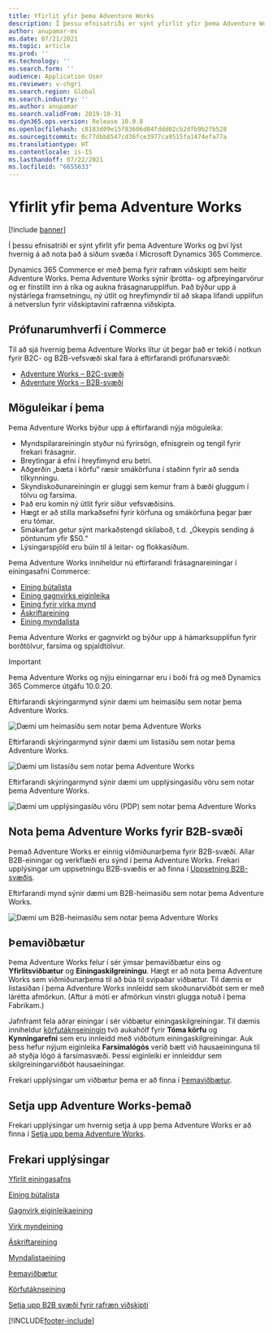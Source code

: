```yaml
---
title: Yfirlit yfir þema Adventure Works
description: Í þessu efnisatriði er sýnt yfirlit yfir þema Adventure Works og því lýst hvernig á að nota það á síðum svæða í Microsoft Dynamics 365 Commerce.
author: anupamar-ms
ms.date: 07/21/2021
ms.topic: article
ms.prod: ''
ms.technology: ''
ms.search.form: ''
audience: Application User
ms.reviewer: v-chgri
ms.search.region: Global
ms.search.industry: ''
ms.author: anupamar
ms.search.validFrom: 2019-10-31
ms.dyn365.ops.version: Release 10.0.8
ms.openlocfilehash: c8183d09e15f83606d84fddd02cb2dfb9b2fb528
ms.sourcegitcommit: 0c77dbb8547cd36fce3977ca9515fa1474efa77a
ms.translationtype: HT
ms.contentlocale: is-IS
ms.lasthandoff: 07/22/2021
ms.locfileid: "6655633"
---
```

# <a name="adventure-works-theme-overview"></a>Yfirlit yfir þema Adventure Works

[!include [banner](includes/banner.md)]

Í þessu efnisatriði er sýnt yfirlit yfir þema Adventure Works og því lýst hvernig á að nota það á síðum svæða í Microsoft Dynamics 365 Commerce.

Dynamics 365 Commerce er með þema fyrir rafræn viðskipti sem heitir Adventure Works. Þema Adventure Works sýnir íþrótta- og afþreyingarvörur og er fínstillt inn á ríka og aukna frásagnarupplifun. Það býður upp á nýstárlega framsetningu, ný útlit og hreyfimyndir til að skapa lifandi upplifun á netverslun fyrir viðskiptavini rafrænna viðskipta.

## <a name="trial-environments-in-commerce"></a>Prófunarumhverfi í Commerce

Til að sjá hvernig þema Adventure Works lítur út þegar það er tekið í notkun fyrir B2C- og B2B-vefsvæði skal fara á eftirfarandi prófunarsvæði:

- [Adventure Works – B2C-svæði](https://www.adventure-works.com/)
- [Adventure Works – B2B-svæði](https://www.adventure-works.com/business)

## <a name="theme-capabilities"></a>Möguleikar í þema

Þema Adventure Works býður upp á eftirfarandi nýja möguleika:

- Myndspilarareiningin styður nú fyrirsögn, efnisgrein og tengil fyrir frekari frásagnir.
- Breytingar á efni í hreyfimynd eru betri.
- Aðgerðin „bæta í körfu“ ræsir smákörfuna í staðinn fyrir að senda tilkynningu.
- Skyndiskoðunareiningin er gluggi sem kemur fram á bæði gluggum í tölvu og farsíma.
- Það eru komin ný útlit fyrir síður vefsvæðisins. 
- Hægt er að stilla markaðsefni fyrir körfuna og smákörfuna þegar þær eru tómar.
- Smákarfan getur sýnt markaðstengd skilaboð, t.d. „Ókeypis sending á pöntunum yfir $50.“
- Lýsingarspjöld eru búin til á leitar- og flokkasíðum.

Þema Adventure Works inniheldur nú eftirfarandi frásagnareiningar í einingasafni Commerce:

- [Eining bútalista](tile-list-module.md)
- [Eining gagnvirks eiginleika](interactive-feature-module.md)
- [Eining fyrir virka mynd](active-image-module.md)
- [Áskriftareining](subscribe-module.md)
- [Eining myndalista](image-list-module.md)

Þema Adventure Works er gagnvirkt og býður upp á hámarksupplifun fyrir borðtölvur, farsíma og spjaldtölvur.

> [!IMPORTANT]
> Þema Adventure Works og nýju einingarnar eru í boði frá og með Dynamics 365 Commerce útgáfu 10.0.20.

Eftirfarandi skýringarmynd sýnir dæmi um heimasíðu sem notar þema Adventure Works.

![Dæmi um heimasíðu sem notar þema Adventure Works](./media/aw_b2c.PNG)

Eftirfarandi skýringarmynd sýnir dæmi um listasíðu sem notar þema Adventure Works.

![Dæmi um listasíðu sem notar þema Adventure Works](./media/Aw_list.PNG)

Eftirfarandi skýringarmynd sýnir dæmi um upplýsingasíðu vöru sem notar þema Adventure Works.

![Dæmi um upplýsingasíðu vöru (PDP) sem notar þema Adventure Works](./media/aw_pdp.PNG)

## <a name="use-the-adventure-works-theme-for-b2b-sites"></a>Nota þema Adventure Works fyrir B2B-svæði

Þemað Adventure Works er einnig viðmiðunarþema fyrir B2B-svæði. Allar B2B-einingar og verkflæði eru sýnd í þema Adventure Works. Frekari upplýsingar um uppsetningu B2B-svæðis er að finna í [Uppsetning B2B-svæðis](./b2b/set-up-b2b-site.md).

Eftirfarandi mynd sýnir dæmi um B2B-heimasíðu sem notar þema Adventure Works.

![Dæmi um B2B-heimasíðu sem notar þema Adventure Works](./media/aw_b2b.PNG)

## <a name="theme-extensions"></a>Þemaviðbætur

Þema Adventure Works felur í sér ýmsar þemaviðbætur eins og **Yfirlitsviðbætur** og **Einingaskilgreiningu**. Hægt er að nota þema Adventure Works sem viðmiðunarþema til að búa til svipaðar viðbætur. Til dæmis er listasíðan í þema Adventure Works innleidd sem skoðunarviðbót sem er með lárétta afmörkun. (Aftur á móti er afmörkun vinstri glugga notuð í þema Fabrikam.)

Jafnframt fela aðrar einingar í sér viðbætur einingaskilgreiningar. Til dæmis inniheldur [körfutáknseiningin](cart-icon-module.md) tvö aukahólf fyrir **Tóma körfu** og **Kynningarefni** sem eru innleidd með viðbótum einingaskilgreiningar. Auk þess hefur nýjum eiginleika **Farsímalógós** verið bætt við hausaeininguna til að styðja lógó á farsímasvæði. Þessi eiginleiki er innleiddur sem skilgreiningarviðbót hausaeiningar.

Frekari upplýsingar um viðbætur þema er að finna í [Þemaviðbætur](e-commerce-extensibility/theme-module-extensions.md).

## <a name="install-the-adventure-works-theme"></a>Setja upp Adventure Works-þemað

Frekari upplýsingar um hvernig setja á upp þema Adventure Works er að finna í [Setja upp þema Adventure Works](install-adventure-works.md).

## <a name="additional-resources"></a>Frekari upplýsingar

[Yfirlit einingasafns](starter-kit-overview.md)

[Eining bútalista](tile-list-module.md)

[Gagnvirk eiginleikaeining](interactive-feature-module.md)

[Virk myndeining](active-image-module.md)

[Áskriftareining](subscribe-module.md)

[Myndalistaeining](image-list-module.md)

[Þemaviðbætur](e-commerce-extensibility/theme-module-extensions.md)

[Körfutáknseining](cart-icon-module.md)

[Setja upp B2B svæði fyrir rafræn viðskipti](./b2b/set-up-b2b-site.md)

[!INCLUDE[footer-include](../includes/footer-banner.md)]
